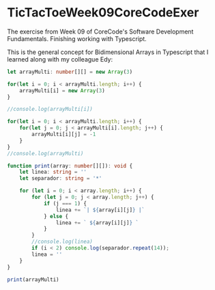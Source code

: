 # TicTacToeWeek09CoreCodeExer

The exercise from Week 09 of CoreCode's Software Development Fundamentals. Finishing working with Typescript.

This is the general concept for Bidimensional Arrays in Typescript that I learned along with my colleague Edy:
```Typescript
let arrayMulti: number[][] = new Array(3)

for(let i = 0; i < arrayMulti.length; i++) {
    arrayMulti[i] = new Array(3)
}

//console.log(arrayMulti[i])

for(let i = 0; i < arrayMulti.length; i++) {
    for(let j = 0; j < arrayMulti[i].length; j++) {
        arrayMulti[i][j] = -1
    }
}
//console.log(arrayMulti)

function print(array: number[][]): void {
    let linea: string = ''
    let separador: string = '*'

    for (let i = 0; i < array.length; i++) {
        for (let j = 0; j < array.length; j++) {
            if (j === 1) {
                linea += `| ${array[i][j]} |`
            } else {
                linea += ` ${array[i][j]} `
            }
        }
        //console.log(linea)
        if (i < 2) console.log(separador.repeat(14));
        linea = ''
    }
}

print(arrayMulti)
```
